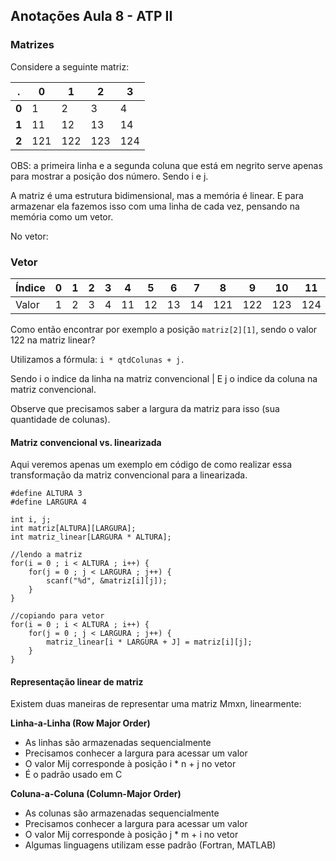 ## Anotações Aula 8 - ATP II

### **Matrizes**
Considere a seguinte matriz:

|.       |**0**|**1**|**2**|**3**|
|---     |---  |---  |---  |---  |
|**0**   |1    |2    |3    |4    |
|**1**   |11   |12   |13   |14   |
|**2**   |121  |122  |123  |124  |

OBS: a primeira linha e a segunda coluna que está em negrito serve apenas para mostrar a posição dos número. Sendo i e j.

A matriz é uma estrutura bidimensional, mas a memória é linear. E para armazenar ela fazemos isso com uma linha de cada vez, pensando na memória como um vetor.

No vetor:
### Vetor

| Índice | **0** | **1** | **2** | **3** | **4** | **5** | **6** | **7** | **8**  | **9**  | **10** | **11** |
|--------|-------|-------|-------|-------|-------|-------|-------|-------|--------|--------|--------|--------|
| Valor  | 1     | 2     | 3     | 4     | 11    | 12    | 13    | 14    | 121    | 122    | 123    | 124    |

Como então encontrar por exemplo a posição ``matriz[2][1]``, sendo o valor 122 na matriz linear?

Utilizamos a fórmula: ``i * qtdColunas + j.``

Sendo i o indice da linha na matriz convencional | E j o indice da coluna na matriz convencional.

Observe que precisamos saber a largura da matriz para isso (sua quantidade de colunas).

#### **Matriz convencional vs. linearizada**

Aqui veremos apenas um exemplo em código de como realizar essa transformação da matriz convencional para a linearizada.

```
#define ALTURA 3
#define LARGURA 4

int i, j;
int matriz[ALTURA][LARGURA];
int matriz_linear[LARGURA * ALTURA];

//lendo a matriz
for(i = 0 ; i < ALTURA ; i++) {
    for(j = 0 ; j < LARGURA ; j++) {
        scanf("%d", &matriz[i][j]);
    }
}

//copiando para vetor
for(i = 0 ; i < ALTURA ; i++) {
    for(j = 0 ; j < LARGURA ; j++) {
        matriz_linear[i * LARGURA + J] = matriz[i][j];
    }
}
```

#### **Representação linear de matriz**

Existem duas maneiras de representar uma matriz Mmxn, linearmente:

**Linha-a-Linha (Row Major Order)**
- As linhas são armazenadas sequencialmente
- Precisamos conhecer a largura para acessar um valor
- O valor Mij corresponde à posição i * n  + j no vetor
- É o padrão usado em C

**Coluna-a-Coluna (Column-Major Order)**

- As colunas são armazenadas sequencialmente
- Precisamos conhecer a largura para acessar um valor
- O valor Mij corresponde à posição j * m + i no vetor
- Algumas linguagens utilizam esse padrão (Fortran, MATLAB)